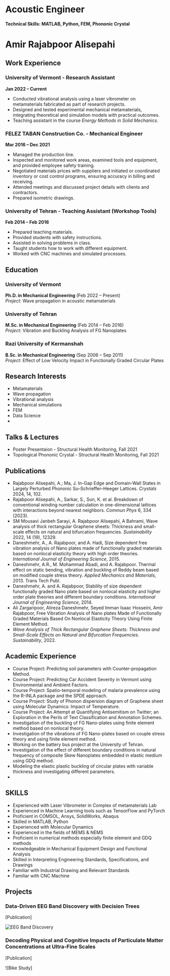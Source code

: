 # Acoustic Engineer

#### Technical Skills:  MATLAB, Python, FEM, Phononic Crystal

# Amir Rajabpoor Alisepahi

## Work Experience

### University of Vermont - Research Assistant  
**Jan 2022 – Current**  
- Conducted vibrational analysis using a laser vibrometer on metamaterials fabricated as part of research projects.  
- Designed and tested experimental mechanical metamaterials, integrating theoretical and simulation models with practical outcomes.  
- Teaching assistant in the course *Energy Methods in Solid Mechanics*.

### FELEZ TABAN Construction Co. - Mechanical Engineer  
**Mar 2016 – Dec 2021**  
- Managed the production line.  
- Inspected and monitored work areas, examined tools and equipment, and provided employee safety training.  
- Negotiated materials prices with suppliers and initiated or coordinated inventory or cost control programs, ensuring accuracy in billing and receiving.  
- Attended meetings and discussed project details with clients and contractors.  
- Prepared isometric drawings.  

### University of Tehran - Teaching Assistant (Workshop Tools)  
**Feb 2014 – Feb 2016**  
- Prepared teaching materials.  
- Provided students with safety instructions.  
- Assisted in solving problems in class.  
- Taught students how to work with different equipment.  
- Worked with CNC machines and simulated processes.  

## Education

### University of Vermont  
**Ph.D. in Mechanical Engineering** (Feb 2022 – Present)  
*Project:* Wave propagation in acoustic metamaterials  

### University of Tehran  
**M.Sc. in Mechanical Engineering** (Feb 2014 – Feb 2016)  
*Project:* Vibration and Buckling Analysis of FG Nanoplates  

### Razi University of Kermanshah  
**B.Sc. in Mechanical Engineering** (Sep 2006 – Sep 2011)  
*Project:* Effect of Low Velocity Impact in Functionally Graded Circular Plates  

## Research Interests
- Metamaterials
- Wave propagation
- Vibrational analysis
- Mechanical simulations
- FEM
- Data Science
- 
## Talks & Lectures
- Poster Presentaion - Structural Health Monitoring, Fall 2021
- Topological Phononic Crystal - Structural Health Monitoring, Fall 2021
## Publications
- Rajabpoor Alisepahi, A.; Ma, J. In-Gap Edge and Domain-Wall States in Largely Perturbed Phononic Su–Schrieffer–Heeger Lattices. *Crystals* 2024, 14, 102.  
- Rajabpoor Alisepahi, A., Sarkar, S., Sun, K. et al. Breakdown of conventional winding number calculation in one-dimensional lattices with interactions beyond nearest neighbors. *Commun Phys* 6, 334 (2023).  
- SM Mousavi Janbeh Sarayi, A. Rajabpoor Alisepahi, A Bahrami, Wave analysis of thick rectangular Graphene sheets: Thickness and small-scale effects on natural and bifurcation frequencies. *Sustainability* 2022, 14 (19), 12329.  
- Daneshmehr, A., A. Rajabpoor, and A. Hadi, Size dependent free vibration analysis of Nano plates made of functionally graded materials based on nonlocal elasticity theory with high order theories. *International Journal of Engineering Science*, 2015.  
- Daneshmehr, A.R., M. Mohammad Abadi, and A. Rajabpoor. Thermal effect on static bending, vibration and buckling of Reddy beam based on modified couple stress theory. *Applied Mechanics and Materials*, 2013. Trans Tech Publ.  
- Daneshmehr, A. and A. Rajabpoor, Stability of size dependent functionally graded Nano plate based on nonlocal elasticity and higher order plate theories and different boundary conditions. *International Journal of Engineering Science*, 2014.  
- Ali Zargaripoor, Alireza Daneshmehr, Seyed Imman Isaac Hosseini, Amir Rajabpoor, Free Vibration Analysis of Nano plates Made of Functionally Graded Materials Based On Nonlocal Elasticity Theory Using Finite Element Method.  
- *Wave Analysis of Thick Rectangular Graphene Sheets: Thickness and Small-Scale Effects on Natural and Bifurcation Frequencies*. *Sustainability*, 2022.  

## Academic Experience
- Course Project: Predicting soil parameters with Counter-propagation Method.  
- Course Project: Predicting Car Accident Severity in Vermont using Environmental and Ambient Factors.  
- Course Project: Spatio-temporal modeling of malaria prevalence using the R-INLA package and the SPDE approach.  
- Course Project: Study of Phonon dispersion diagram of Graphene sheet using Molecular Dynamics: Impact of Temperature.  
- Course Project: An Attempt at Quantifying Antisemitism on Twitter; an Exploration in the Perils of Text Classification and Annotation Schemes.  
- Investigation of the buckling of FG Nano-plates using finite element method based on nonlocal theory.  
- Investigation of the vibrations of FG Nano-plates based on couple stress theory and using finite element method.  
- Working on the battery bus project at the University of Tehran.  
- Investigation of the effect of different boundary conditions in natural frequency of composite Skew Nanoplates embedded in elastic medium using GDQ method.  
- Modeling the elastic plastic buckling of circular plates with variable thickness and investigating different parameters.
- 
## SKILLS
-	Experienced with Laser Vibrometer in Complex of metamaterials Lab
-	Experienced in Machine Learning tools such as TensorFlow and PyTorch
-	Proficient in COMSOL, Ansys, SolidWorks, Abaqus  
-	Skilled in MATLAB, Python
-	Experienced with Molecular Dynamics
-	Experienced in the fields of MEMS & NEMS  
-	Proficient in numerical methods especially finite element and GDQ methods  
-	Knowledgeable in Mechanical Equipment Design and Functional Analysis
-	Skilled in Interpreting Engineering Standards, Specifications, and Drawings
-	Familiar with Industrial Drawing and Relevant Standards
-	Familiar with CNC Machine 

## Projects
### Data-Driven EEG Band Discovery with Decision Trees
[Publication]


![EEG Band Discovery](/assets/img/eeg_band_discovery.jpeg)

### Decoding Physical and Cognitive Impacts of Particulate Matter Concentrations at Ultra-Fine Scales
[Publication]


![Bike Study]
